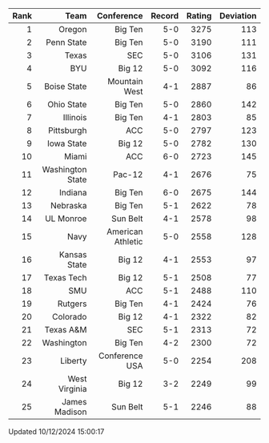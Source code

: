 | Rank  | Team                 | Conference           | Record   | Rating | Deviation |
| ---:  | ---:                 | ---:                 | ---:     | ---:   | ---:      |
| 1     | Oregon               | Big Ten              | 5-0      | 3275   | 113       |
| 2     | Penn State           | Big Ten              | 5-0      | 3190   | 111       |
| 3     | Texas                | SEC                  | 5-0      | 3106   | 131       |
| 4     | BYU                  | Big 12               | 5-0      | 3092   | 116       |
| 5     | Boise State          | Mountain West        | 4-1      | 2887   | 86        |
| 6     | Ohio State           | Big Ten              | 5-0      | 2860   | 142       |
| 7     | Illinois             | Big Ten              | 4-1      | 2803   | 85        |
| 8     | Pittsburgh           | ACC                  | 5-0      | 2797   | 123       |
| 9     | Iowa State           | Big 12               | 5-0      | 2782   | 130       |
| 10    | Miami                | ACC                  | 6-0      | 2723   | 145       |
| 11    | Washington State     | Pac-12               | 4-1      | 2676   | 75        |
| 12    | Indiana              | Big Ten              | 6-0      | 2675   | 144       |
| 13    | Nebraska             | Big Ten              | 5-1      | 2622   | 78        |
| 14    | UL Monroe            | Sun Belt             | 4-1      | 2578   | 98        |
| 15    | Navy                 | American Athletic    | 5-0      | 2558   | 128       |
| 16    | Kansas State         | Big 12               | 4-1      | 2553   | 97        |
| 17    | Texas Tech           | Big 12               | 5-1      | 2508   | 77        |
| 18    | SMU                  | ACC                  | 5-1      | 2488   | 110       |
| 19    | Rutgers              | Big Ten              | 4-1      | 2424   | 76        |
| 20    | Colorado             | Big 12               | 4-1      | 2322   | 82        |
| 21    | Texas A&M            | SEC                  | 5-1      | 2313   | 72        |
| 22    | Washington           | Big Ten              | 4-2      | 2300   | 72        |
| 23    | Liberty              | Conference USA       | 5-0      | 2254   | 208       |
| 24    | West Virginia        | Big 12               | 3-2      | 2249   | 99        |
| 25    | James Madison        | Sun Belt             | 5-1      | 2246   | 88        |

Updated 10/12/2024 15:00:17

